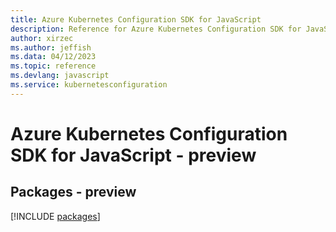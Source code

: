 ```yaml
---
title: Azure Kubernetes Configuration SDK for JavaScript
description: Reference for Azure Kubernetes Configuration SDK for JavaScript
author: xirzec
ms.author: jeffish
ms.data: 04/12/2023
ms.topic: reference
ms.devlang: javascript
ms.service: kubernetesconfiguration
---
```

# Azure Kubernetes Configuration SDK for JavaScript - preview
## Packages - preview
[!INCLUDE [packages](kubernetes-configuration-index.md)]